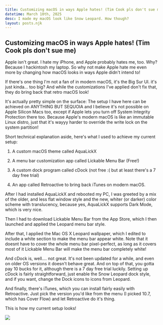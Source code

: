 ```yaml
---
title: Customizing macOS in ways Apple hates! (Tim Cook pls don't sue me)
datetime: March 10th, 2025
desc: I made my macOS look like Snow Leopard. How though?
layout: posts.njk
---
```


## Customizing macOS in ways Apple hates! (Tim Cook pls don't sue me)
Apple isn't great. I hate my iPhone, and Apple probably hates me, too. Why? Because I hackintosh my laptop. So why not make Apple hate me even more by changing how macOS looks in ways Apple didn't intend to!

If there's one thing I'm not a fan of in modern macOS, it's the Big Sur UI. it's just kinda... too big? And while the customizations I've applied don't fix that, they do bring back that retro macOS look!

It's actually pretty simple on the surface: The setup I have here can be achieved on ANYTHING BUT SEQUOIA and I believe it's not possible on Apple Silicon Macs too, except if Apple lets you turn off System Integrity Protection there too. Because Apple's modern macOS is like an immutable Linux distro, just that it's wayyy harder to override the write lock on the system partition!

Short technical explanation aside, here's what I used to achieve my current setup:

1. A custom macOS theme called AquaLickX

2. A menu bar customization app called Lickable Menu Bar (Free!)

3. A custom dock program called cDock (not free :( but at least there's a 7 day free trial)

4. An app called Retroactive to bring back iTunes on modern macOS.

After I had installed AquaLickX and rebooted my PC, I was greeted by a mix of the older, and less flat window style and the new, whiter (or darker) color scheme with translucency, because yes, AquaLickX supports Dark Mode, which is very nice.

Then I had to download Lickable Menu Bar from the App Store, which I then launched and applied the Leopard menu bar style.

After that, I applied the Mac OS X Leopard wallpaper, which I edited to include a white section to make the menu bar appear white. Note that it doesnt have to cover the whole menu bar pixel-perfect, as long as it covers most of it Lickable Menu Bar will make the menu bar completely white!

And cDock is, well.... not great. It's not been updated for a while, and even on older OS versions it doesn't behave great. And on top of that, you gotta pay 10 bucks for it, although there is a 7 day free trial luckily. Setting up cDock is fairly straightforward, just enable the Snow Leopard dock style, and if you want, change the Dock icons to icons from Leopard.

And finally, there's iTunes, which you can install fairly easily with Retroactive. Just pick the version you'd like from the menu (I picked 10.7, which has Cover Flow) and let Retroactive do it's thing.

This is how my current setup looks!

<img src="../../../assets/blog/frutigermac.png"></img>